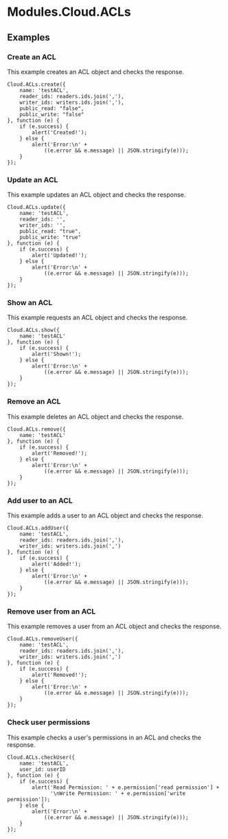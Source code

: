 # Modules.Cloud.ACLs

<TypeHeader/>

## Examples

### Create an ACL

This example creates an ACL object and checks the response.

    Cloud.ACLs.create({
        name: 'testACL',
        reader_ids: readers.ids.join(','),
        writer_ids: writers.ids.join(','),
        public_read: "false",
        public_write: "false"
    }, function (e) {
        if (e.success) {
            alert('Created!');
        } else {
            alert('Error:\n' +
                ((e.error && e.message) || JSON.stringify(e)));
        }
    });

### Update an ACL

This example updates an ACL object and checks the response.

    Cloud.ACLs.update({
        name: 'testACL',
        reader_ids: '',
        writer_ids: '',
        public_read: "true",
        public_write: "true"
    }, function (e) {
        if (e.success) {
            alert('Updated!');
        } else {
            alert('Error:\n' +
                ((e.error && e.message) || JSON.stringify(e)));
        }
    });

### Show an ACL

This example requests an ACL object and checks the response.

    Cloud.ACLs.show({
        name: 'testACL'
    }, function (e) {
        if (e.success) {
            alert('Shown!');
        } else {
            alert('Error:\n' +
                ((e.error && e.message) || JSON.stringify(e)));
        }
    });

### Remove an ACL

This example deletes an ACL object and checks the response.

    Cloud.ACLs.remove({
        name: 'testACL'
    }, function (e) {
        if (e.success) {
            alert('Removed!');
        } else {
            alert('Error:\n' +
                ((e.error && e.message) || JSON.stringify(e)));
        }
    });

### Add user to an ACL

This example adds a user to an ACL object and checks the response.

    Cloud.ACLs.addUser({
        name: 'testACL',
        reader_ids: readers.ids.join(','),
        writer_ids: writers.ids.join(',')
    }, function (e) {
        if (e.success) {
            alert('Added!');
        } else {
            alert('Error:\n' +
                ((e.error && e.message) || JSON.stringify(e)));
        }
    });

### Remove user from an ACL

This example removes a user from an ACL object and checks the response.

    Cloud.ACLs.removeUser({
        name: 'testACL',
        reader_ids: readers.ids.join(','),
        writer_ids: writers.ids.join(',')
    }, function (e) {
        if (e.success) {
            alert('Removed!');
        } else {
            alert('Error:\n' +
                ((e.error && e.message) || JSON.stringify(e)));
        }
    });

### Check user permissions

This example checks a user's permissions in an ACL and checks the response.

    Cloud.ACLs.checkUser({
        name: 'testACL',
        user_id: userID
    }, function (e) {
        if (e.success) {
            alert('Read Permission: ' + e.permission['read permission'] +
                  '\nWrite Permission: ' + e.permission['write permission']);
        } else {
            alert('Error:\n' +
                ((e.error && e.message) || JSON.stringify(e)));
        }
    });

<ApiDocs/>
